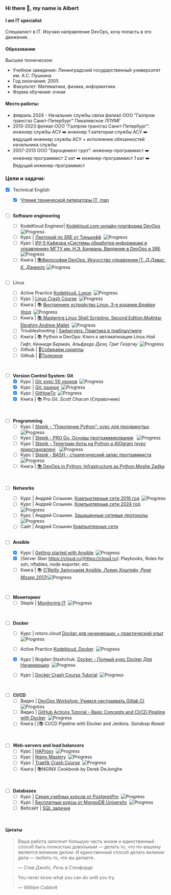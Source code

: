 ### Hi there 👋, my name is Albert
#### I am IT specialist

Специалист в IT. Изучаю направление DevOps, хочу попасть в это движение.

#### Образование
 Высшее техническое:
 - Учебное заведение: Ленинградский государственный университет им. А.С. Пушкина
 - Год окончания: 2005
 - Факультет: Математики, физики, информатики
 - Форма обучения: очная

#### Место работы:
- февраль 2024 - Начальник службы связи филиал ООО "Газпром трансгаз Санкт-Петербург" Пикалевское ЛПУМГ
- 2013-2023 филиал ООО "Газпром трансгаз Санкт-Петербург":
инженер службы АСУ ➡️ инженер 1 категории службы АСУ ➡️ ведущий инженер службы АСУ + исполнение обязанностей начальника службы
- 2007-2013 ООО "Евроцемент груп":
инженер-программист ➡️ инженер программист 2 кат ➡️ инженер-программист 1 кат ➡️ Ведущий инженер-программист


### Цели и задачи:

- [x] Technical English
  - [x] [Чтение технической литераторы IT, man](https://github.com/AlbLatypov/books.git)
  <br>

- [ ] __Software engineering__
  - [ ] KodeKloud Engineer| [Kodekloud.com онлайн-платформа DevOps](https://github.com/AlbLatypov/Software_Engineering/blob/main/Kodekloud/README.md)&ensp;![Progress](https://progress-bar.dev/30)
  - [ ] Курс | [Лекторий по SRE от Тинькофф](https://github.com/AlbLatypov/Software_Engineering.git)&ensp;![Progress](https://progress-bar.dev/25)
  - [ ] Курс | [ИУ-5 Кафедра «Системы обработки информации и управления» МГТУ им. Н.Э. Баумана. Введение в DevOps и SRE](https://github.com/AlbLatypov/Software_Engineering.git)&ensp;![Progress](https://progress-bar.dev/25)
  - [ ] Книга | [📚Философия DevOps. Искусство управления IT. _Д.Дэвис, К. Дэниелс_](https://github.com/AlbLatypov/books) ![Progress](https://progress-bar.dev/35)

  <br>

- [ ] Linux
  - [ ] Active Practice [Kodekloud. Lunux](https://github.com/AlbLatypov/Software_Engineering/blob/main/Kodekloud/Linux/README_linux.md)&ensp;![Progress](https://progress-bar.dev/50)
  - [ ] Курс | [Linux Crash Course](https://www.youtube.com/playlist?list=PLT98CRl2KxKHKd_tH3ssq0HPrThx2hESW)&ensp;![Progress](https://progress-bar.dev/50)
  - [ ] Книга | 📚 [Внутреннее устройство Linux. 3-е издание._Брайан Уорд_](https://github.com/AlbLatypov/books)&ensp;![Progress](https://progress-bar.dev/40)
  - [ ] Книга | [📚 Mastering Linux Shell Scripting. Second Edition.Mokhtar Ebrahim,Andrew Mallet](https://github.com/AlbLatypov/books.git)&ensp;![Progress](https://progress-bar.dev/35)
  - [ ] Troubleshooting | [Sadservers. Практика в траблшутинге](https://sadservers.com/)
  - [ ] Книга | 📚 Python и DevOps: Ключ к автоматизации Linux._Ной Гифт, Кеннеди Берман, Альфредо Деза, Григ Георгиу_&ensp;![Progress](https://progress-bar.dev/0)
  - [ ] Github  | 🔗[Собираем скрипты](https://github.com/AlbLatypov/books/blob/main/mastering_linux_shell_scripting/Scripts/scrpt.readme.md)
  - [ ] Github  | 🔗[Полезное](links.md)

<br>

- [ ] __Version Control System: Git__
  - [x] Курс | [Git: курс 50 уроков](https://www.youtube.com/playlist?list=PLDyvV36pndZFHXjXuwA_NywNrVQO0aQqb)&ensp;![Progress](https://progress-bar.dev/80)
  - [x] Курс | [Git: разное](https://www.youtube.com/watch?v=lHacJuru1bc&list=PLDyvV36pndZEB7kWWocU4QSn-G78LoaEE&pp=iAQB)&ensp;![Progress](https://progress-bar.dev/0)
  - [x] Курс | [GitHowTo](https://githowto.com/ru/git_basics)&ensp;![Progress](https://progress-bar.dev/90)
  - [x] Книга | 📚 Pro Git. _Scott Chacon_ (Справочник)

<br>

- [ ] __Programming__
  - [ ] Курс | [Stepik - "Поколение Python": курс для продвинутых](https://github.com/AlbLatypov/python_advanced.git)&ensp;![Progress](https://progress-bar.dev/71)
  - [ ] Курс | [Stepik - PRO Go. Основы программирования](https://stepik.org/158385) &ensp;![Progress](https://progress-bar.dev/60)
  - [ ] Курс | [Stepik - Телеграм-боты на Python и AIOgram (курс приостановлен)](https://stepik.org/120924) &ensp;![Progress](https://progress-bar.dev/63)
  - [ ] Курс | [Stepik - BASH - стратегический запас программиста](https://stepik.org/108102) &ensp;![Progress](https://progress-bar.dev/25)
  - [ ] Книга | [📚 DevOps in Python: Infrastructure as Python.Moshe Zadka](https://github.com/AlbLatypov/books.git)

<br>

- [ ] __Networks__
  - [ ] Курс | Андрей Созыкин. [Компьютерные сети 2016 год](https://github.com/AlbLatypov/Networks.git)&ensp;![Progress](https://progress-bar.dev/15)
  - [ ] Курс | Андрей Созыкин. [Компьютерные сети 2024 год](https://github.com/AlbLatypov/Networks.git)&ensp;![Progress](https://progress-bar.dev/0)
  - [ ] Курс | Андрей Созыкин. [Защищенные сетевые протоколы](https://www.youtube.com/watch?v=LTLqazCztnc&list=PLtPJ9lKvJ4oiFnWCsVRElorOLt69YDEnv&pp=iAQB)&ensp;![Progress](https://progress-bar.dev/0)
  - [ ] Сайт | Андрей Созыкин [Компьютерные сети](https://www.asozykin.ru/courses/networks_online)

  <br>

- [ ] __Ansible__
  - [x] Курс | [Getting started with Ansible](https://www.youtube.com/playlist?list=PLT98CRl2KxKEUHie1m24-wkyHpEsa4Y70)&ensp;![Progress](https://progress-bar.dev/100)
  - [x] [Server Sber https://cloud.ru](https://cloud.ru): Playbooks, Roles for ssh, nftables, node exporter, etc.
  - [ ] Книга | 📚 [O'Reilly Запускаем Ansible. _Лорин Хоштейн, Рене Мозер_ _2017г_](https://github.com/AlbLatypov/books)![Progress](https://progress-bar.dev/25)

<br>

- [ ] __Мониторинг__
   - [ ] Stepik | [Monitoring IT](https://stepik.org/195394)&ensp;![Progress](https://progress-bar.dev/0)

<br>

- [ ] __Docker__
  - [ ] Курс | rotoro.cloud [Docker для начинающих + практический опыт](https://rotoro.cloud/ld-courses/docker-%d0%b4%d0%bb%d1%8f-%d0%bd%d0%b0%d1%87%d0%b8%d0%bd%d0%b0%d1%8e%d1%89%d0%b8%d1%85-%d0%bf%d1%80%d0%b0%d0%ba%d1%82%d0%b8%d1%87%d0%b5%d1%81%d0%ba%d0%b8%d0%b9-%d0%be%d0%bf%d1%8b%d1%82/)&ensp;![Progress](https://progress-bar.dev/60)
  - [ ] Active Practice [Kodekloud. Docker](https://github.com/AlbLatypov/Software_Engineering/blob/main/Kodekloud/Docker/README_docker.md)&ensp;![Progress](https://progress-bar.dev/50)
  - [x] Курс | Bogdan Stashchuk. [Docker - Полный курс Docker Для Начинающих](https://www.youtube.com/watch?v=_uZQtRyF6Eg)&ensp;![Progress](https://progress-bar.dev/100)
  - [ ] Курс | [Docker Crash Course Tutorial](https://www.youtube.com/playlist?list=PL4cUxeGkcC9hxjeEtdHFNYMtCpjNBm3h7)&ensp;![Progress](https://progress-bar.dev/60)


<br>

- [ ] __CI/CD__
  - [ ] Видео | [DevOps Workshop: Учимся настраивать Gitlab CI](https://www.youtube.com/watch?v=R58OuSts948)&ensp;![Progress](https://progress-bar.dev/0)
  - [ ] Видео | [GitHub Actions Tutorial - Basic Concepts and CI/CD Pipeline with Docker](https://www.youtube.com/watch?v=R8_veQiYBjI)&ensp;![Progress](https://progress-bar.dev/0)
  - [ ] Книга | [📚 CI/CD Pipeline with Docker and Jenkins. _Sandeep Rawat_

<br>

- [ ] __Web-servers and load balancers__
  - [ ] Курс | [HAProxy](https://www.youtube.com/playlist?list=PLQnljOFTspQUhgfvpgfxc-uFlWElKIBr-)&ensp;![Progress](https://progress-bar.dev/0)
  - [ ] Курс | [Nginx Mastery](https://www.youtube.com/playlist?list=PLOLrQ9Pn6cawvMA5JjhzoQrnKbYGYQqx1)&ensp;![Progress](https://progress-bar.dev/0)
  - [ ] Курс | [Traefik Crash Course](https://www.youtube.com/watch?v=C6IL8tjwC5E)&ensp;![Progress](https://progress-bar.dev/0)
  - [ ] Книга | 📚NGINX Cookbook by Derek DeJonghe

<br>

- [ ] __Databases__
  - [ ] Курс | [Серия учебных курсов от PostgresPro](https://postgrespro.ru/education/courses)&ensp;![Progress](https://progress-bar.dev/7)
  - [ ] Курс | [Бесплатные курсы от MongoDB University](https://learn.mongodb.com/)&ensp;![Progress](https://progress-bar.dev/7)
  - [ ] Вебсайт | [SQL задачки](https://pgexercises.com/)

<br>

#### Цитаты
> Ваша работа заполнит большую часть жизни и единственный способ быть
> полностью довольным — делать то, что по-вашему является великим делом.
> И единственный способ делать великие дела — любить то, что вы делаете.
>
> *— Стив Джобс, Речь в Стенфорде*

>You never know what you can do until you try.
>
> *— William Cobbett*




